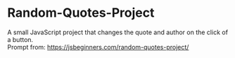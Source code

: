 # Random-Quotes-Project
A small JavaScript project that changes the quote and author on the click of a button. 
<br/>Prompt from: https://jsbeginners.com/random-quotes-project/
